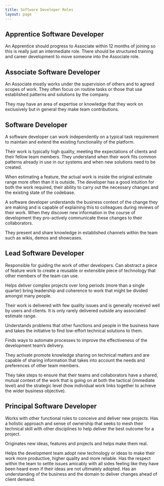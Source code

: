 ```yaml
---
title: Software Developer Roles
layout: page
---
```


## Apprentice Software Developer

An Apprentice should progress to Associate within 12 months of joining so this is really just an intermediate role. There should be  structured training and career development to move someone into the Associate role.

## Associate Software Developer

An Associate mostly works under the supervision of others and to agreed scopes of work. They often focus on routine tasks or those that use established patterns and solutions by the company.

They may have an area of expertise or knowledge that they work on exclusively but in general they make team contributions.

## Software Developer

A software developer can work independently on a typical task requirement to maintain and extend the existing functionality of the platform.

Their work is typically high quality, meeting the expectations of clients and their fellow team members. They understand when their work fits common patterns already in use in our systems and when new solutions need to be created.

When estimating a feature, the actual work is inside the original estimate range more often than it is outside. The developer has a good intuition for both the work required, their ability to carry out the necessary changes and the existing state of the codebase.

A software developer understands the business context of the change they are making and is capable of explaining this to colleagues during reviews of their work. When they discover new information in the course of development they pro-actively communicate these changes to their collaborators.

They present and share knowledge in established channels within the team such as wikis, demos and showcases.

## Lead Software Developer

Responsible for guiding the work of other developers. Can abstract a piece of feature work to create a reusable or extensible piece of technology that other members of the team can use.

Helps deliver complex projects over long periods (more than a single quarter) bring leadership and coherence to work that might be divided amongst many people.

Their work is delivered with few quality issues and is generally received well by users and clients. It is only rarely delivered outside any associated estimate range.

Understands problems that other functions and people in the business have and takes the initiative to find low-effort technical solutions to them.

Finds ways to automate processes to improve the effectiveness of the development team’s delivery.

They activate promote knowledge sharing on technical matters and are capable of sharing information that takes into account the needs and preferences of other team members.

They take steps to ensure that their teams and collaborators have a shared, mutual context of the work that is going on at both the tactical (immediate level) and the strategic level (how individual work links together to achieve the wider business objective).

## Principal Software Developer

Works with other functional roles to conceive and deliver new projects. Has a holistic approach and sense of ownership that seeks to mesh their technical skill with other disciplines to help deliver the best outcome for a project.

Originates new ideas, features and projects and helps make them real.

Helps the development team adopt new technology or ideas to make their work more productive, higher quality and more reliable.
Has the respect within the team to settle issues amicably with all sides feeling like they have been heard even if their ideas are not ultimately adopted.
Has an understanding of the business and the domain to deliver changes ahead of client demand.


